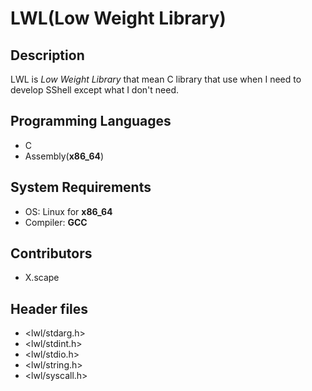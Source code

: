 # LWL(Low Weight Library)

## Description
LWL is *Low Weight Library* that mean C library that use when I need to develop SShell except what I don't need.
## Programming Languages
- C
- Assembly(**x86_64**)

## System Requirements
- OS: Linux for **x86_64**
- Compiler: **GCC**

## Contributors
- X.scape

## Header files
- <lwl/stdarg.h>
- <lwl/stdint.h>
- <lwl/stdio.h>
- <lwl/string.h>
- <lwl/syscall.h>